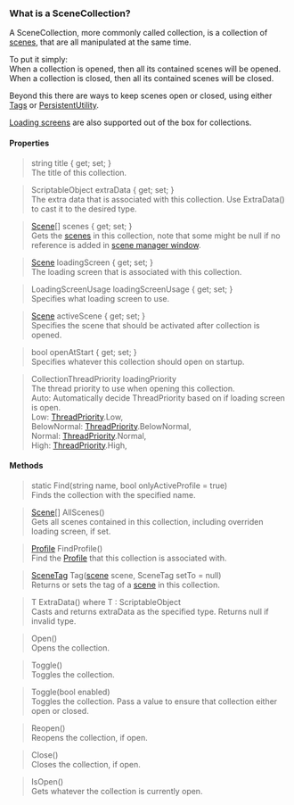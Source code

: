 ### What is a SceneCollection?
A SceneCollection, more commonly called collection, is a collection of [scenes](Scene.md), that are all manipulated at the same time.

To put it simply:\
When a collection is opened, then all its contained scenes will be opened. \
When a collection is closed, then all its contained scenes will be closed.

Beyond this there are ways to keep scenes open or closed, using either [Tags](SceneManagerWindow.md#tags) or [PersistentUtility](PersistentUtility.md).

[Loading screens](LoadingScreenUtility.md) are also supported out of the box for collections.

#### Properties

> string title { get; set; }\
The title of this collection.

> ScriptableObject extraData { get; set; }\
The extra data that is associated with this collection.
Use ExtraData<T>() to cast it to the desired type.

> [Scene](Scene.md)[] scenes { get; set; }\
Gets the [scenes](Scene.md) in this collection, note that some might be null if no reference is added in [scene manager window](SceneManagerWindow.md).

> [Scene](Scene.md) loadingScreen { get; set; }\
The loading screen that is associated with this collection.

> LoadingScreenUsage loadingScreenUsage { get; set; }\
Specifies what loading screen to use.

> [Scene](Scene.md) activeScene { get; set; }\
Specifies the scene that should be activated after collection is opened.

> bool openAtStart { get; set; }\
Specifies whatever this collection should open on startup.

> CollectionThreadPriority loadingPriority\
The thread priority to use when opening this collection.\
Auto: Automatically decide ThreadPriority based on if loading screen is open.\
Low: [ThreadPriority](https://docs.unity3d.com/ScriptReference/Application-backgroundLoadingPriority.html).Low,\
BelowNormal: [ThreadPriority](https://docs.unity3d.com/ScriptReference/Application-backgroundLoadingPriority.html).BelowNormal,\
Normal: [ThreadPriority](https://docs.unity3d.com/ScriptReference/Application-backgroundLoadingPriority.html).Normal,\
High: [ThreadPriority](https://docs.unity3d.com/ScriptReference/Application-backgroundLoadingPriority.html).High,

#### Methods

> static Find(string name, bool onlyActiveProfile = true)\
Finds the collection with the specified name.

> [Scene](Scene.md)[] AllScenes()\
Gets all scenes contained in this collection, including overriden loading screen, if set.

> [Profile](Profile.md) FindProfile()\
Find the [Profile](Profile.md) that this collection is associated with.

> [SceneTag](SceneManagerWindow.md#tags) Tag([scene](Scene.md) scene, SceneTag setTo = null)\
Returns or sets the tag of a [scene](Scene.md) in this collection.

> T ExtraData<T>() where T : ScriptableObject\
Casts and returns extraData as the specified type. Returns null if invalid type.

> Open()\
Opens the collection.

> Toggle()\
Toggles the collection.

> Toggle(bool enabled)\
Toggles the collection. Pass a value to ensure that collection either open or closed.

> Reopen()\
Reopens the collection, if open.

> Close()\
Closes the collection, if open.

> IsOpen()\
Gets whatever the collection is currently open.
